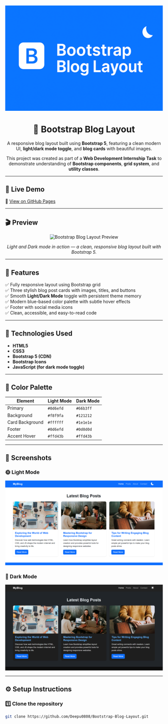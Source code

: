 <p align="center">
  <img src="banner.png" alt="Bootstrap Blog Layout Banner" width="800">
</p>

<h1 align="center">📰 Bootstrap Blog Layout</h1>

<p align="center">
  A responsive blog layout built using <b>Bootstrap 5</b>, featuring a clean modern UI, 
  <b>light/dark mode toggle</b>, and <b>blog cards</b> with beautiful images.
</p>

<p align="center">
  This project was created as part of a <b>Web Development Internship Task</b> 
  to demonstrate understanding of <b>Bootstrap components</b>, 
  <b>grid system</b>, and <b>utility classes</b>.
</p>

---

## 🚀 Live Demo
🔗 [View on GitHub Pages](https://Deepu0808.github.io/Bootstrap-Blog-Layout/)

---

## 🎬 Preview
<p align="center">
  <img src="preview.gif" alt="Bootstrap Blog Layout Preview" width="800">
</p>

<p align="center"><i>Light and Dark mode in action — a clean, responsive blog layout built with Bootstrap 5.</i></p>

---

## 🧠 Features

✅ Fully responsive layout using Bootstrap grid  
✅ Three stylish blog post cards with images, titles, and buttons  
✅ Smooth **Light/Dark Mode** toggle with persistent theme memory  
✅ Modern blue-based color palette with subtle hover effects  
✅ Footer with social media icons  
✅ Clean, accessible, and easy-to-read code  

---

## 🧩 Technologies Used

- **HTML5**
- **CSS3**
- **Bootstrap 5 (CDN)**
- **Bootstrap Icons**
- **JavaScript (for dark mode toggle)**

---

## 🎨 Color Palette

| Element | Light Mode | Dark Mode |
|----------|-------------|-----------|
| Primary | `#0d6efd` | `#66b3ff` |
| Background | `#f8f9fa` | `#121212` |
| Card Background | `#ffffff` | `#1e1e1e` |
| Footer | `#0d6efd` | `#0d0d0d` |
| Accent Hover | `#ffd43b` | `#ffd43b` |

---

## 📸 Screenshots

### 🌞 Light Mode
![Light Mode Screenshot](screenshots/light-mode.png)

### 🌙 Dark Mode
![Dark Mode Screenshot](screenshots/dark-mode.png)

---

## ⚙️ Setup Instructions

### 1️⃣ Clone the repository
```bash
git clone https://github.com/Deepu0808/Bootstrap-Blog-Layout.git
